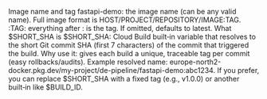 Image name and tag
fastapi-demo: the image name (can be any valid name). Full image format is HOST/PROJECT/REPOSITORY/IMAGE:TAG.
:TAG: everything after : is the tag. If omitted, defaults to latest.
What $SHORT_SHA is
$SHORT_SHA: Cloud Build built‑in variable that resolves to the short Git commit SHA (first 7 characters) of the commit that triggered the build.
Why use it: gives each build a unique, traceable tag per commit (easy rollbacks/audits).
Example resolved name: europe-north2-docker.pkg.dev/my-project/de-pipeline/fastapi-demo:abc1234.
If you prefer, you can replace $SHORT_SHA with a fixed tag (e.g., v1.0.0) or another built‑in like $BUILD_ID.